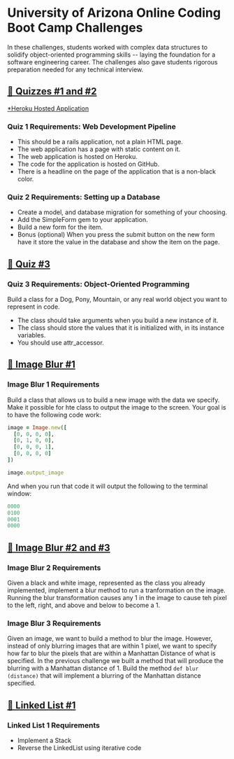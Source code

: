 # University of Arizona Online Coding Boot Camp Challenges

In these challenges, students worked with complex data structures to solidify object-oriented programming skills -- 
laying the foundation for a software engineering career. The challenges also gave students rigorous preparation 
needed for any technical interview.



## [🧮 Quizzes #1 and #2](https://github.com/AnaBoca/bootcamp-ruby-challenges/tree/master/quiz)
[*Heroku Hosted Application](https://quizone-ana-boca.herokuapp.com/)

### Quiz 1 Requirements: Web Development Pipeline
* This should be a rails application, not a plain HTML page.  
* The web application has a page with static content on it.  
* The web application is hosted on Heroku.  
* The code for the application is hosted on GitHub.  
* There is a headline on the page of the application that is a non-black color.  

### Quiz 2 Requirements: Setting up a Database
* Create a model, and database migration for something of your choosing.  
* Add the SimpleForm gem to your application.
* Build a new form for the item.
* Bonus (optional) When you press the submit button on the new form have it store the value in the database and show the item on the page.


## [🧮 Quiz #3](https://github.com/AnaBoca/bootcamp-ruby-challenges/blob/master/vid_lessons/quizthree.rb)

### Quiz 3 Requirements: Object-Oriented Programming
Build a class for a Dog, Pony, Mountain, or any real world object you want to represent in code.  
* The class should take arguments when you build a new instance of it.
* The class should store the values that it is initialized with, in its instance variables.
* You should use attr_accessor.


## [🧮 Image Blur #1](https://github.com/AnaBoca/bootcamp-ruby-challenges/blob/master/imageblur1_challenge.rb)

### Image Blur 1 Requirements
Build a class that allows us to build a new image with the data we specify. Make it possible for hte class to output the image to the screen. Your goal is to have the following code work:  
```ruby
image = Image.new([
  [0, 0, 0, 0],
  [0, 1, 0, 0],
  [0, 0, 0, 1],
  [0, 0, 0, 0]
])

image.output_image
```  
And when you run that code it will output the following to the terminal window:  

```ruby
0000
0100
0001
0000
```


## [🧮 Image Blur #2 and #3](https://github.com/AnaBoca/bootcamp-ruby-challenges/blob/master/imageblur2_challenge/lib/image.rb)

### Image Blur 2 Requirements  
Given a black and white image, represented as the class you already implemented, implement a blur method to run a tranformation on the image. Running the blur transformation causes any 1 in the image to cause teh pixel to the left, right, and above and below to become a 1.

### Image Blur 3 Requirements  
Given an image, we want to build a method to blur the image. However, instead of only blurring images that are within 1 pixel, we want to specify how far to blur the pixels that are within a Manhattan Distance of what is specified. In the previous challenge we built a method that will produce the blurring with a Manhattan distance of 1. Build the method `def blur (distance)` that will implement a blurring of the Manhattan distance specified.  


## [🧮 Linked List #1](https://github.com/AnaBoca/bootcamp-ruby-challenges/blob/master/linkedlist1_challenge.rb)

### Linked List 1 Requirements  
* Implement a Stack
* Reverse the LinkedList using iterative code
